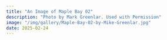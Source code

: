 ```yaml
---
title: "An Image of Maple Bay 02"
description: "Photo by Mark Greenlar. Used with Permission"
image: "/img/gallery/Maple-Bay-02-by-Mike-Greenlar.jpg"
date: 2025-02-24
---
```


